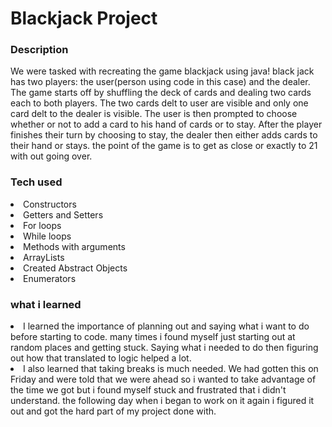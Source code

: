 # Blackjack Project


### Description
We were tasked with recreating the game blackjack using java! black jack has two players: the user(person using code in this case) and the dealer. The game starts off by shuffling the deck of cards and dealing two cards each to both players. The two cards delt to user are visible and only one card delt to the dealer is visible. The user is then prompted to choose whether or not to add a card to his hand of cards or to stay. After the player finishes their turn by choosing to stay, the dealer then either adds cards to their hand or stays. the point of the game is to get as close or exactly to 21 with out going over.

### Tech used
<li> Constructors
<li> Getters and Setters
<li> For loops
<li> While loops
<li> Methods with arguments
<li> ArrayLists
<li> Created Abstract Objects
<li> Enumerators


### what i learned
<li> I learned the importance of planning out and saying what i want to do before starting to code. many times i found myself just starting out at random places and getting stuck. Saying what i needed to do then figuring out how that translated to logic helped a lot.
<li> I also learned that taking breaks is much needed. We had gotten this on Friday and were told that we were ahead so i wanted to take advantage of the time we got but i found myself stuck and frustrated that i didn't understand. the following day when i began to work on it again i figured it out and got the hard part of my project done with.